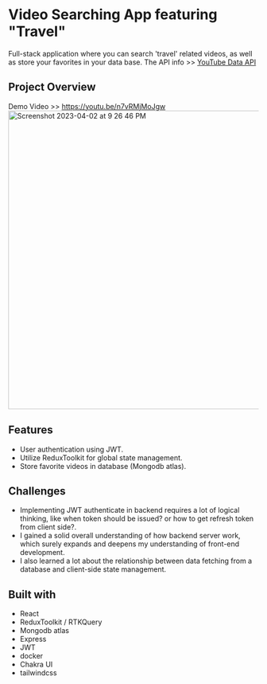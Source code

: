 # Video Searching App featuring "Travel"

Full-stack application where you can search 'travel' related videos, as well as store your favorites in your data base.
The API info >> [YouTube Data API](https://developers.google.com/youtube/v3)

## Project Overview

Demo Video >> https://youtu.be/n7vRMjMoJgw
<img width="600" alt="Screenshot 2023-04-02 at 9 26 46 PM" src="https://user-images.githubusercontent.com/110567844/229411542-cad73ff9-6e73-4086-8dd5-9b7f76d699c6.png">

## Features

- User authentication using JWT.
- Utilize ReduxToolkit for global state management.
- Store favorite videos in database (Mongodb atlas).

## Challenges

- Implementing JWT authenticate in backend requires a lot of logical thinking, like when token should be issued? or how to get refresh token from client side?.
- I gained a solid overall understanding of how backend server work, which surely expands and deepens my understanding of front-end development.
- I also learned a lot about the relationship between data fetching from a database and client-side state management.

## Built with

- React
- ReduxToolkit / RTKQuery
- Mongodb atlas
- Express
- JWT
- docker
- Chakra UI
- tailwindcss
